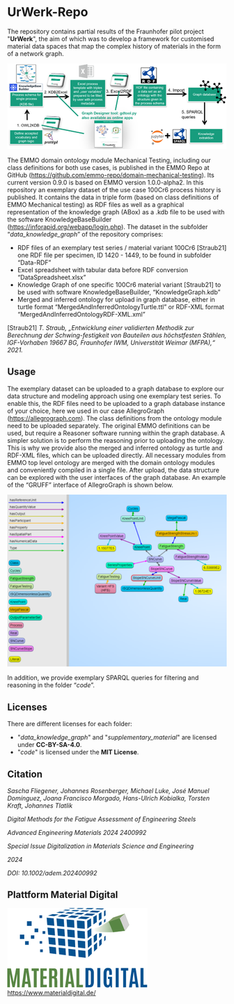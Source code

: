 # UrWerk-Repo
The repository contains partial results of the Fraunhofer pilot project "**UrWerk**", the aim of which was to develop a framework for customised material data spaces that map the complex history of materials in the form of a network graph. 

![Data mapping and integration workflow applied in the use case 100Cr6 process history by combination of several software tools, connected by the scripts of GDTool](https://github.com/johannesrosenberger/UrWerk-Repo/blob/main/supplementary_material/data_mapping_and_integration_workflow.png?raw=true)

The EMMO domain ontology module Mechanical Testing, including our class definitions for both use cases, is published in the EMMO Repo at GitHub (https://github.com/emmo-repo/domain-mechanical-testing). Its current version 0.9.0 is based on EMMO version 1.0.0-alpha2.
In this repository an exemplary dataset of the use case 100Cr6 process history is published. It contains the data in triple form (based on class definitions of EMMO Mechanical testing) as RDF files as well as a graphical representation of the knowledge graph (ABox) as a .kdb file to be used with the software KnowledgeBaseBuilder (https://inforapid.org/webapp/login.php). The dataset in the subfolder “*data_knowledge_graph*” of the repository comprises:
- RDF files of an exemplary test series / material variant 100Cr6 [Straub21] one RDF file per specimen, ID 1420 - 1449, to be found in subfolder “Data-RDF”
- Excel spreadsheet with tabular data before RDF conversion “DataSpreadsheet.xlsx”
- Knowledge Graph of one specific 100Cr6 material variant [Straub21] to be used with software KnowledgeBaseBuilder, “KnowledgeGraph.kdb”
- Merged and inferred ontology for upload in graph database, either in turtle format “MergedAndInferredOntologyTurtle.ttl” or RDF-XML format “MergedAndInferredOntologyRDF-XML.xml”

[Straub21] *T. Straub, „Entwicklung einer validierten Methodik zur Berechnung der Schwing-festigkeit von Bauteilen aus höchstfesten Stählen, IGF-Vorhaben 19667 BG, Fraunhofer IWM, Universtität Weimar (MFPA),“ 2021.*

## Usage
The exemplary dataset can be uploaded to a graph database to explore our data structure and modeling approach using one exemplary test series. To enable this, the RDF files need to be uploaded to a graph database instance of your choice, here we used in our case AllegroGraph (https://allegrograph.com). The class definitions from the ontology module need to be uploaded separately. The original EMMO definitions can be used, but require a Reasoner software running within the graph database. A simpler solution is to perform the reasoning prior to uploading the ontology. This is why we provide also the merged and inferred ontology as turtle and RDF-XML files, which can be uploaded directly. All necessary modules from EMMO top level ontology are merged with the domain ontology modules and conveniently compiled in a single file. After upload, the data structure can be explored with the user interfaces of the graph database. An example of the “GRUFF” interface of AllegroGraph is shown below. 

![GUI in AllegroGraph for our dataset](https://github.com/johannesrosenberger/UrWerk-Repo/blob/main/supplementary_material/GUI%20interface%20in%20allegrograph.png?raw=true)

In addition, we provide exemplary SPARQL queries for filtering and reasoning in the folder “*code*”.

## Licenses
There are different licenses for each folder: 
- "*data_knowledge_graph*" and "*supplementary_material*" are licensed under **CC-BY-SA-4.0**.
- "*code*" is licensed under the **MIT License**.

## Citation
*Sascha Fliegener, Johannes Rosenberger, Michael Luke, José Manuel Domínguez, Joana Francisco Morgado, Hans-Ulrich Kobialka, Torsten Kraft, Johannes Tlatlik*

*Digital Methods for the Fatigue Assessment of Engineering Steels*

*Advanced Engineering Materials 2024 2400992*

*Special Issue Digitalization in Materials Science and Engineering*

*2024*

*DOI: 10.1002/adem.202400992*

## Plattform Material Digital
![Logo_Material_Digital](https://raw.githubusercontent.com/johannesrosenberger/UrWerk-Repo/5ac81ea5eee91692d521fab6ad8ec5f9759e52dd/supplementary_material/Logo_MaterialDigital.svg)
https://www.materialdigital.de/
